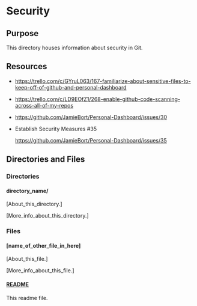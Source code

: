 # Security

## Purpose

This directory houses information about security in Git.

## Resources

- https://trello.com/c/GYruL063/167-familiarize-about-sensitive-files-to-keep-off-of-github-and-personal-dashboard

- https://trello.com/c/LD9EOfZ1/268-enable-github-code-scanning-across-all-of-my-repos

- https://github.com/JamieBort/Personal-Dashboard/issues/30

- Establish Security Measures #35

  https://github.com/JamieBort/Personal-Dashboard/issues/35

## Directories and Files

### Directories

#### directory_name/

[About_this_directory.]

[More_info_about_this_directory.]

### Files

#### [name_of_other_file_in_here]

[About_this_file.]

[More_info_about_this_file.]

#### [README](./README.md)

This readme file.
